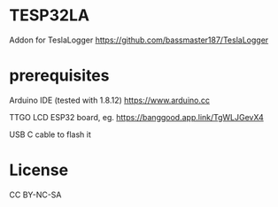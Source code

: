 # TESP32LA

Addon for TeslaLogger https://github.com/bassmaster187/TeslaLogger

# prerequisites

Arduino IDE (tested with 1.8.12) https://www.arduino.cc

TTGO LCD ESP32 board, eg. https://banggood.app.link/TgWLJGevX4

USB C cable to flash it

# License

CC BY-NC-SA
